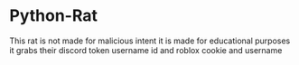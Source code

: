 # Python-Rat
This rat is not made for malicious intent it is made for educational purposes it grabs their discord token username id and roblox cookie and username
